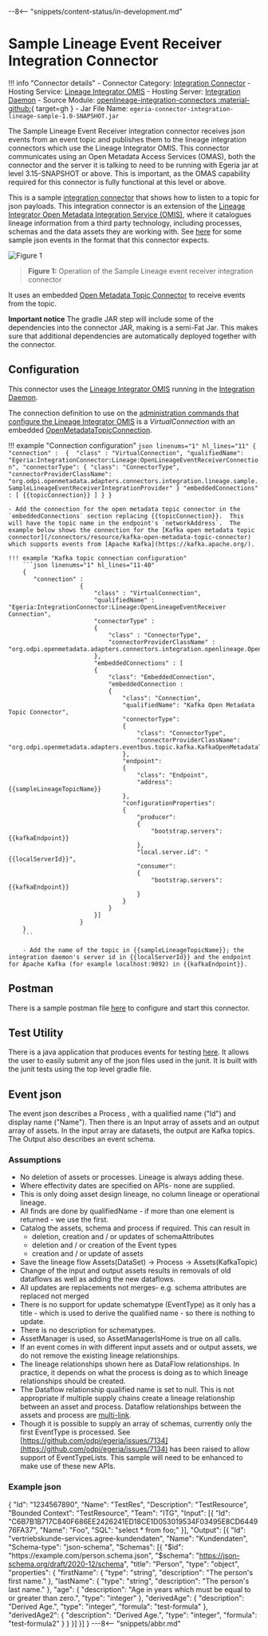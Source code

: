 <!-- SPDX-License-Identifier: CC-BY-4.0 -->
<!-- Copyright Contributors to the ODPi Egeria project. -->

--8<-- "snippets/content-status/in-development.md"

# Sample Lineage Event Receiver Integration Connector

!!! info "Connector details"
    - Connector Category: [Integration Connector](/concepts/integration-connector)
    - Hosting Service: [Lineage Integrator OMIS](/services/omis/lineage-integrator/overview)
    - Hosting Server: [Integration Daemon](/concepts/integration-daemon)
    - Source Module: [openlineage-integration-connectors :material-github:](https://github.com/odpi/egeria-connector-integration-lineage-event-driven-sample){ target=gh }
    - Jar File Name: `egeria-connector-integration-lineage-sample-1.0-SNAPSHOT.jar`

The Sample Lineage Event Receiver integration connector receives json events from an event topic and publishes them to the lineage integration connectors which use the Lineage Integrator OMIS.
This connector communicates using an Open Metadata Access Services (OMAS), both the connector and the server it is talking to need to be running with Egeria jar at level 3.15-SNAPSHOT or above.
This is important, as the OMAS capability required for this connector is fully functional at this level or above. 

This is a sample [integration connector](https://egeria-project.org/concepts/integration-connector/?h=integration+conne) that shows how
to listen to a topic for json payloads. This integration connector is an extension of the
[Lineage Integrator Open Metadata Integration Service (OMIS)](https://egeria-project.org/services/omis/lineage-integrator/overview/), where it
catalogues lineage information from a third party technology, including processes,
schemas and the data assets they are working with. See [here](https://github.com/odpi/egeria-connector-integration-lineage-event-driven-sample/tree/main/src/test/resources)
for some sample json events in the format that this connector expects.


![Figure 1](sample-lineage-event-receiver-integration-connector.svg)
> **Figure 1:** Operation of the Sample Lineage event receiver integration connector

It uses an embedded [Open Metadata Topic Connector](/concepts/open-metadata-topic-connector) to receive events from the topic.

__Important notice__
The gradle JAR step will include some of the dependencies into the connector JAR, making is a semi-Fat Jar. This makes sure that additional dependencies are automatically deployed together with the connector.

## Configuration

This connector uses the [Lineage Integrator OMIS](/services/omis/lineage-integrator/overview) running in the [Integration Daemon](/concepts/integration-daemon).

The connection definition to use on the [administration commands that configure the Lineage Integrator OMIS](/guides/admin/servers/by-server-type/configuring-an-integration-daemon) is a *VirtualConnection* with an embedded [OpenMetadataTopicConnection](/concepts/open-metadata-topic-connector). 

!!! example "Connection configuration"
    ```json linenums="1" hl_lines="11"
    {
       "connection" : 
                    { 
                        "class" : "VirtualConnection",
                         "qualifiedName": "Egeria:IntegrationConnector:Lineage:OpenLineageEventReceiverConnection",
                        "connectorType": {
                           "class": "ConnectorType",
                           "connectorProviderClassName": "org.odpi.openmetadata.adapters.connectors.integration.lineage.sample.SampleLineageEventReceiverIntegrationProvider"
                         }
                         "embeddedConnections" : [ {{topicConnection}} ]
                    }
    }
    ```

    - Add the connection for the open metadata topic connector in the `embeddedConnections` section replacing {{topicConnection}}.  This will have the topic name in the endpoint's `networkAddress`.  The example below shows the connection for the [Kafka open metadata topic connector](/connectors/resource/kafka-open-metadata-topic-connector) which supports events from [Apache Kafka](https://kafka.apache.org/).

    !!! example "Kafka topic connection configuration"
        ```json linenums="1" hl_lines="11-40"
        {
           "connection" : 
                        { 
                            "class" : "VirtualConnection",
                            "qualifiedName" : "Egeria:IntegrationConnector:Lineage:OpenLineageEventReceiver Connection",
                            "connectorType" : 
                            {
                                "class" : "ConnectorType",
                                "connectorProviderClassName" : "org.odpi.openmetadata.adapters.connectors.integration.openlineage.OpenLineageEventReceiverIntegrationProvider"
                            },
                            "embeddedConnections" : [
                            {
                                "class": "EmbeddedConnection",
                                "embeddedConnection : 
                                {
                                    "class": "Connection",
                                    "qualifiedName": "Kafka Open Metadata Topic Connector",
                                    "connectorType":
                                    {
                                        "class": "ConnectorType",
                                        "connectorProviderClassName": "org.odpi.openmetadata.adapters.eventbus.topic.kafka.KafkaOpenMetadataTopicProvider"      
                                    },
                                    "endpoint":
                                    {
                                        "class": "Endpoint",
                                        "address": {{sampleLineageTopicName}}
                                    },
                                    "configurationProperties": 
                                    {
                                        "producer": 
                                        {
                                            "bootstrap.servers": {{kafkaEndpoint}}
                                        },
                                        "local.server.id": "{{localServerId}}",
                                        "consumer":
                                        {
                                            "bootstrap.servers": {{kafkaEndpoint}}
                                        }
                                    }
                                }
                            }]
                        }
        }
        ```
        
        - Add the name of the topic in {{sampleLineageTopicName}}; the integration daemon's server id in {{localServerId}} and the endpoint for Apache Kafka (for example localhost:9092) in {{kafkaEndpoint}}.



## Postman
There is a sample postman file [here](https://github.com/odpi/egeria-connector-integration-lineage-event-driven-sample/blob/main/postman/Egeria%20Integration%20Connector%20sample%20event%20Lineage.postman_collection.json) to
configure and start this connector.

## Test Utility
There is a java application that produces events for testing [here](https://github.com/odpi/egeria-connector-integration-lineage-event-driven-sample/blob/main/src/test/java/org/odpi/openmetadata/adapters/connectors/integration/lineage/sample/utils/EventProducerUtility.java). It allows the user to easily submit any of the json files used in the junit.
It is built with the junit tests using the top level gradle file.

## Event json

The event json describes a Process , with a qualified name ("Id") and display name ("Name").
Then there is an Input array of assets and an output array of assets. In the input array are datasets, the output are Kafka topics.
The Output also describes an event schema.

### Assumptions
- No deletion of assets or processes. Lineage is always adding these.
- Where effectivity dates are specified on APIs- none are supplied.
- This is only doing asset design lineage, no column lineage or operational lineage.
- All finds are done by qualifiedName - if more than one element is returned - we use the first.
- Catalog the assets, schema and process if required. This can result in
    - deletion, creation and / or updates of schemaAttributes
    - deletion and / or creation of the Event types
    - creation and / or update of assets
- Save the lineage flow Assets(DataSet) -> Process -> Assets(KafkaTopic)
- Change of the input and output assets results in removals of old dataflows as well as adding the new dataflows.
- All updates are replacements not merges- e.g. schema attributes are replaced not merged
- There is no support for update schematype (EventType) as it only has a title - which is used to derive the qualified name - so there is nothing to update.
- There is no description for schematypes.
- AssetManager is used, so AssetManagerIsHome is true on all calls.
- If an event comes in with different input assets and or output assets, we do not remove the existing lineage relationships.
- The lineage relationships shown here as DataFlow relationships. In practice, it depends on
  what the process is doing as to which lineage relationships should be created.
- The Dataflow relationship qualified name is set to null. This is not appropriate if multiple
  supply chains create a lineage relationship between an asset and process. Dataflow relationships between the assets and process are [multi-link](https://egeria-project.org/concepts/uni-multi-link/?h=multi+link#multi-link-relationships).
- Though it is possible to supply an array of schemas, currently only the first EventType is processed. See [https://github.com/odpi/egeria/issues/7134](https://github.com/odpi/egeria/issues/7134) has been raised to allow
  support of EventTypeLists. This sample will need to be enhanced to make use of these new APIs.


### Example json
{
"Id": "1234567890",
"Name": "TestRes",
"Description": "TestResource",
"Bounded Context": "TestResource",
"Team": "ITG",
"Input": [{
"Id": "C6B7B1B717C840F686EE2426241ED18CE1D053019534F03495E8CD644976FA37",
"Name": "Foo",
"SQL": "select * from foo;"
}],
"Output": [{
"Id": "vertriebskunde-services.agree-kundendaten",
"Name": "Kundendaten",
"Schema-type": "json-schema",
"Schemas": [{
"$id": "https://example.com/person.schema.json",
"$schema": "https://json-schema.org/draft/2020-12/schema",
"title": "Person",
"type": "object",
"properties": {
"firstName": {
"type": "string",
"description": "The person's first name."
},
"lastName": {
"type": "string",
"description": "The person's last name."
},
"age": {
"description": "Age in years which must be equal to or greater than zero.",
"type": "integer"
},
"derivedAge": {
"description": "Derived Age.",
"type": "integer",
"formula": "test-formula"
},
"derivedAge2": {
"description": "Derived Age.",
"type": "integer",
"formula": "test-formula2"
}
}
}]
}]
}
---8<-- "snippets/abbr.md"
